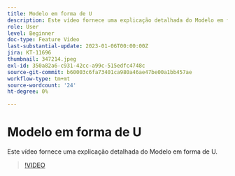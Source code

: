 ```yaml
---
title: Modelo em forma de U
description: Este vídeo fornece uma explicação detalhada do Modelo em forma de U.
role: User
level: Beginner
doc-type: Feature Video
last-substantial-update: 2023-01-06T00:00:00Z
jira: KT-11696
thumbnail: 347214.jpeg
exl-id: 350a82a6-c931-42cc-a99c-515edfc4748c
source-git-commit: b60003c6fa73401ca980a46ae47be00a1bb457ae
workflow-type: tm+mt
source-wordcount: '24'
ht-degree: 0%

---
```


# Modelo em forma de U

Este vídeo fornece uma explicação detalhada do Modelo em forma de U.

>[!VIDEO](https://video.tv.adobe.com/v/347214/?quality=12&learn=on)
